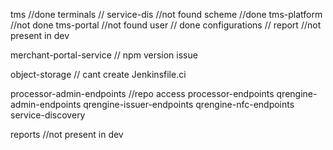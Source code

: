 

tms //done
terminals  //
service-dis  //not found
scheme //done
tms-platform   //not done
tms-portal   //not found
user // done
configurations  //
report //not present in dev

merchant-portal-service // npm version issue

object-storage // cant create Jenkinsfile.ci

 
processor-admin-endpoints   //repo access
processor-endpoints
qrengine-admin-endpoints
qrengine-issuer-endpoints
qrengine-nfc-endpoints
service-discovery


reports //not present in dev


